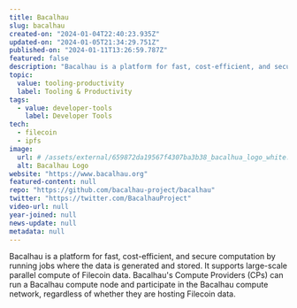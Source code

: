 ```yaml
---
title: Bacalhau
slug: bacalhau
created-on: "2024-01-04T22:40:23.935Z"
updated-on: "2024-01-05T21:34:29.751Z"
published-on: "2024-01-11T13:26:59.787Z"
featured: false
description: "Bacalhau is a platform for fast, cost-efficient, and secure computation by running jobs where the data is generated and stored."
topic:
  value: tooling-productivity
  label: Tooling & Productivity
tags:
  - value: developer-tools
    label: Developer Tools
tech:
  - filecoin
  - ipfs
image:
  url: # /assets/external/659872da19567f4307ba3b38_bacalhua_logo_white.png
  alt: Bacalhau Logo
website: "https://www.bacalhau.org"
featured-content: null
repo: "https://github.com/bacalhau-project/bacalhau"
twitter: "https://twitter.com/BacalhauProject"
video-url: null
year-joined: null
news-update: null
metadata: null
---
```


Bacalhau is a platform for fast, cost-efficient, and secure computation by running jobs where the data is generated and stored. It supports large-scale parallel compute of Filecoin data. Bacalhau's Compute Providers (CPs) can run a Bacalhau compute node and participate in the Bacalhau compute network, regardless of whether they are hosting Filecoin data.
